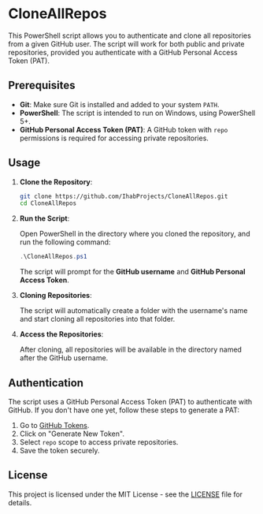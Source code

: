 # CloneAllRepos

This PowerShell script allows you to authenticate and clone all repositories from a given GitHub user. The script will work for both public and private repositories, provided you authenticate with a GitHub Personal Access Token (PAT).

## Prerequisites

- **Git**: Make sure Git is installed and added to your system `PATH`.
- **PowerShell**: The script is intended to run on Windows, using PowerShell 5+.
- **GitHub Personal Access Token (PAT)**: A GitHub token with `repo` permissions is required for accessing private repositories.

## Usage

1. **Clone the Repository**:

    ```bash
    git clone https://github.com/IhabProjects/CloneAllRepos.git
    cd CloneAllRepos
    ```

2. **Run the Script**:

    Open PowerShell in the directory where you cloned the repository, and run the following command:

    ```powershell
    .\CloneAllRepos.ps1
    ```

    The script will prompt for the **GitHub username** and **GitHub Personal Access Token**.

3. **Cloning Repositories**:

    The script will automatically create a folder with the username's name and start cloning all repositories into that folder.

4. **Access the Repositories**:

    After cloning, all repositories will be available in the directory named after the GitHub username.

## Authentication

The script uses a GitHub Personal Access Token (PAT) to authenticate with GitHub. If you don't have one yet, follow these steps to generate a PAT:

1. Go to [GitHub Tokens](https://github.com/settings/tokens).
2. Click on "Generate New Token".
3. Select `repo` scope to access private repositories.
4. Save the token securely.

## License

This project is licensed under the MIT License - see the [LICENSE](LICENSE) file for details.

